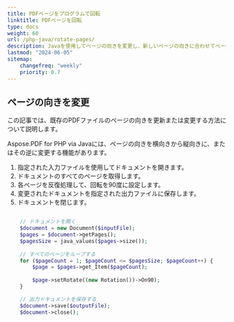 ```yaml
---
title: PDFページをプログラムで回転
linktitle: PDFページを回転
type: docs
weight: 60
url: /php-java/rotate-pages/
description: Javaを使用してページの向きを変更し、新しいページの向きに合わせてページコンテンツを調整します。
lastmod: "2024-06-05"
sitemap:
    changefreq: "weekly"
    priority: 0.7
---
```


## ページの向きを変更

この記事では、既存のPDFファイルのページの向きを更新または変更する方法について説明します。

Aspose.PDF for PHP via Javaには、ページの向きを横向きから縦向きに、またはその逆に変更する機能があります。

1. 指定された入力ファイルを使用してドキュメントを開きます。
1. ドキュメントのすべてのページを取得します。
1. 各ページを反復処理して、回転を90度に設定します。
1. 変更されたドキュメントを指定された出力ファイルに保存します。
1. ドキュメントを閉じます。

```php

    // ドキュメントを開く
    $document = new Document($inputFile);                
    $pages = $document->getPages();
    $pagesSize = java_values($pages->size());
       
    // すべてのページをループする
    for ($pageCount = 1; $pageCount <= $pagesSize; $pageCount++) {
        $page = $pages->get_Item($pageCount);
       
        $page->setRotate((new Rotation())->On90);
    }

    // 出力ドキュメントを保存する
    $document->save($outputFile);
    $document->close();
```